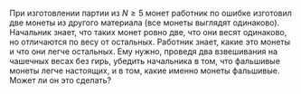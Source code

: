 При изготовлении партии из $N \geq 5$ монет работник по ошибке 
изготовил две монеты из другого материала (все монеты выглядят одинаково). 
Начальник знает, что таких монет ровно две, что они весят одинаково,
но отличаются по весу от остальных. Работник знает, какие это монеты и
что они легче остальных. Ему нужно, проведя два взвешивания на чашечных 
весах без гирь, убедить начальника в том, что фальшивые монеты
легче настоящих, и в том, какие именно монеты фальшивые. Может ли он
это сделать?